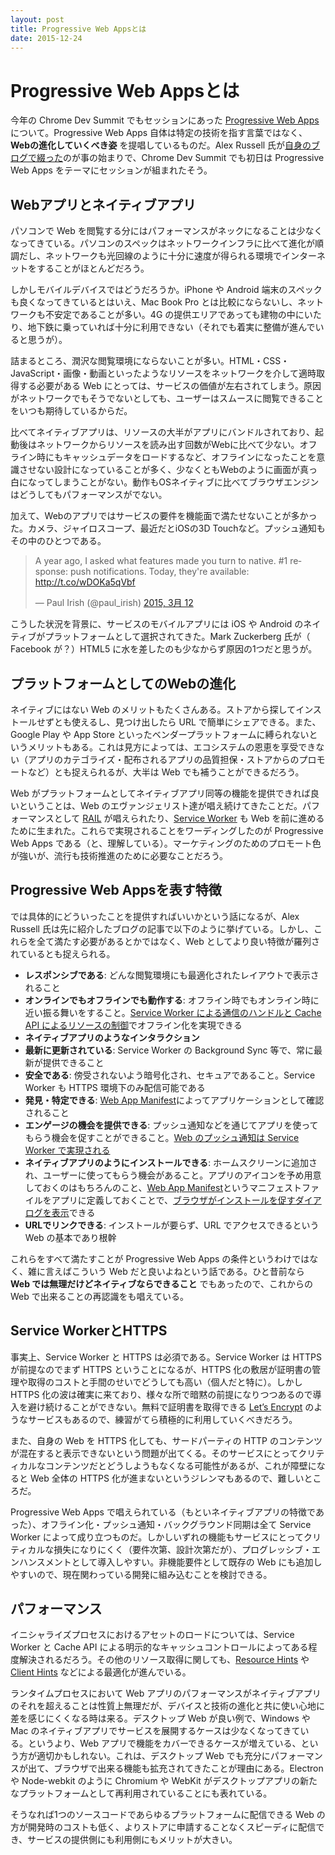 ```yaml
---
layout: post
title: Progressive Web Appsとは
date: 2015-12-24
---
```


# Progressive Web Appsとは

今年の Chrome Dev Summit でもセッションにあった [Progressive Web Apps](https://www.youtube.com/watch?v=MyQ8mtR9WxI) について。Progressive Web Apps 自体は特定の技術を指す言葉ではなく、 **Webの進化していくべき姿** を提唱しているものだ。Alex Russell 氏が[自身のブログで綴った](https://infrequently.org/2015/06/progressive-apps-escaping-tabs-without-losing-our-soul/)のが事の始まりで、Chrome Dev Summit でも初日は Progressive Web Apps をテーマにセッションが組まれたそう。

<fluid-iframe src="https://www.youtube.com/embed/MyQ8mtR9WxI"></fluid-iframe>

## Webアプリとネイティブアプリ

パソコンで Web を閲覧する分にはパフォーマンスがネックになることは少なくなってきている。パソコンのスペックはネットワークインフラに比べて進化が順調だし、ネットワークも光回線のように十分に速度が得られる環境でインターネットをすることがほとんどだろう。

しかしモバイルデバイスではどうだろうか。iPhone や Android 端末のスペックも良くなってきているとはいえ、Mac Book Pro とは比較にならないし、ネットワークも不安定であることが多い。4G の提供エリアであっても建物の中にいたり、地下鉄に乗っていれば十分に利用できない（それでも着実に整備が進んでいると思うが）。

詰まるところ、潤沢な閲覧環境にならないことが多い。HTML・CSS・JavaScript・画像・動画といったようなリソースをネットワークを介して適時取得する必要がある Web にとっては、サービスの価値が左右されてしまう。原因がネットワークでもそうでないとしても、ユーザーはスムースに閲覧できることをいつも期待しているからだ。

比べてネイティブアプリは、リソースの大半がアプリにバンドルされており、起動後はネットワークからリソースを読み出す回数がWebに比べて少ない。オフライン時にもキャッシュデータをロードするなど、オフラインになったことを意識させない設計になっていることが多く、少なくともWebのように画面が真っ白になってしまうことがない。動作もOSネイティブに比べてブラウザエンジンはどうしてもパフォーマンスがでない。

加えて、Webのアプリではサービスの要件を機能面で満たせないことが多かった。カメラ、ジャイロスコープ、最近だとiOSの3D Touchなど。プッシュ通知もその中のひとつである。

<blockquote class="twitter-tweet" lang="ja"><p lang="en" dir="ltr">A year ago, I asked what features made you turn to native. #1 response: push notifications. Today, they&#39;re available: <a href="http://t.co/wDOKa5qVbf">http://t.co/wDOKa5qVbf</a></p>&mdash; Paul Irish (@paul_irish) <a href="https://twitter.com/paul_irish/status/576089864514326528">2015, 3月 12</a></blockquote>

こうした状況を背景に、サービスのモバイルアプリには iOS や Android のネイティブがプラットフォームとして選択されてきた。Mark Zuckerberg 氏が（ Facebook が？）HTML5 に水を差したのも少なからず原因の1つだと思うが。

## プラットフォームとしてのWebの進化

ネイティブにはない Web のメリットもたくさんある。ストアから探してインストールせずとも使えるし、見つけ出したら URL で簡単にシェアできる。また、Google Play や App Store といったベンダープラットフォームに縛られないというメリットもある。これは見方によっては、エコシステムの恩恵を享受できない（アプリのカテゴライズ・配布されるアプリの品質担保・ストアからのプロモートなど）とも捉えられるが、大半は Web でも補うことができるだろう。

Web がプラットフォームとしてネイティブアプリ同等の機能を提供できれば良いということは、Web のエヴァンジェリスト達が唱え続けてきたことだ。パフォーマンスとして [RAIL](https://havelog.ayumusato.com/develop/performance/e664-rail_performance_model.html) が唱えられたり、[Service Worker](/posts/2014/service-worker-internals.html) も Web を前に進めるために生まれた。これらで実現されることをワーディングしたのが Progressive Web Apps である（と、理解している）。マーケティングのためのプロモート色が強いが、流行も技術推進のために必要なことだろう。

## Progressive Web Appsを表す特徴

では具体的にどういったことを提供すればいいかという話になるが、Alex Russell 氏は先に紹介したブログの記事で以下のように挙げている。しかし、これらを全て満たす必要があるとかではなく、Web としてより良い特徴が羅列されているとも捉えられる。

  - **レスポンシブである**: どんな閲覧環境にも最適化されたレイアウトで表示されること
  - **オンラインでもオフラインでも動作する**: オフライン時でもオンライン時に近い振る舞いをすること。[Service Worker による通信のハンドルと Cache API によるリソースの制御](/posts/2015/service-worker-passive-cache.html)でオフライン化を実現できる
  - **ネイティブアプリのようなインタラクション**
  - **最新に更新されている**: Service Worker の Background Sync 等で、常に最新が提供できること
  - **安全である**: 傍受されないよう暗号化され、セキュアであること。Service Worker も HTTPS 環境下のみ配信可能である
  - **発見・特定できる**: [Web App Manifest](https://w3c.github.io/manifest/)によってアプリケーションとして確認されること
  - **エンゲージの機会を提供できる**: プッシュ通知などを通じてアプリを使ってもらう機会を促すことができること。[Web のプッシュ通知は Service Worker で実現される](/posts/2015/service-worker-push-notification.html)
  - **ネイティブアプリのようにインストールできる**: ホームスクリーンに追加され、ユーザーに使ってもらう機会があること。アプリのアイコンを予め用意しておくのはもちろんのこと、[Web App Manifest](https://w3c.github.io/manifest/)というマニフェストファイルをアプリに定義しておくことで、[ブラウザがインストールを促すダイアログを表示](https://developers.google.com/web/updates/2015/03/increasing-engagement-with-app-install-banners-in-chrome-for-android)できる
  - **URLでリンクできる**: インストールが要らず、URL でアクセスできるという Web の基本であり根幹

これらをすべて満たすことが Progressive Web Apps の条件というわけではなく、雑に言えばこういう Web だと良いよねという話である。ひと昔前なら **Web では無理だけどネイティブならできること** でもあったので、これからの Web で出来ることの再認識をも唱えている。

## Service WorkerとHTTPS

事実上、Service Worker と HTTPS は必須である。Service Worker は HTTPS が前提なのでまず HTTPS ということになるが、HTTPS 化の敷居が証明書の管理や取得のコストと手間のせいでどうしても高い（個人だと特に）。しかし HTTPS 化の波は確実に来ており、様々な所で暗黙の前提になりつつあるので導入を避け続けることができない。無料で証明書を取得できる [Let’s Encrypt](https://letsencrypt.org) のようなサービスもあるので、練習がてら積極的に利用していくべきだろう。

また、自身の Web を HTTPS 化しても、サードパーティの HTTP のコンテンツが混在すると表示できないという問題が出てくる。そのサービスにとってクリティカルなコンテンツだとどうしようもなくなる可能性があるが、これが障壁になると Web 全体の HTTPS 化が進まないというジレンマもあるので、難しいところだ。

Progressive Web Apps で唱えられている（もといネイティブアプリの特徴であった）、オフライン化・プッシュ通知・バックグラウンド同期は全て Service Worker によって成り立つものだ。しかしいずれの機能もサービスにとってクリティカルな損失になりにくく（要件次第、設計次第だが）、プログレッシブ・エンハンスメントとして導入しやすい。非機能要件として既存の Web にも追加しやすいので、現在関わっている開発に組み込むことを検討できる。

## パフォーマンス

イニシャライズプロセスにおけるアセットのロードについては、Service Worker と Cache API による明示的なキャッシュコントロールによってある程度解決されるだろう。その他のリソース取得に関しても、[Resource Hints](http://www.w3.org/TR/resource-hints/) や [Client Hints](http://igrigorik.github.io/http-client-hints/) などによる最適化が進んでいる。

ランタイムプロセスにおいて Web アプリのパフォーマンスがネイティブアプリのそれを超えることは性質上無理だが、デバイスと技術の進化と共に使い心地に差を感じにくくなる時は来る。デスクトップ Web が良い例で、Windows や Mac のネイティブアプリでサービスを展開するケースは少なくなってきている。というより、Web アプリで機能をカバーできるケースが増えている、という方が適切かもしれない。これは、デスクトップ Web でも充分にパフォーマンスが出て、ブラウザで出来る機能も拡充されてきたことが理由にある。Electron や Node-webkit のように Chromium や WebKit がデスクトップアプリの新たなプラットフォームとして再利用されていることにも表れている。

そうなれば1つのソースコードであらゆるプラットフォームに配信できる Web の方が開発時のコストも低く、よりストアに申請することなくスピーディに配信でき、サービスの提供側にも利用側にもメリットが大きい。
